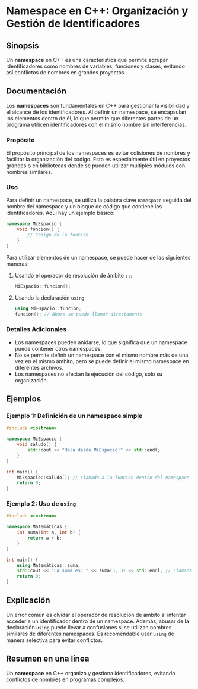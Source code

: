 <!--
Meta Description: # Namespace en C++: Organización y Gestión de Identificadores ## Sinopsis Un **namespace** en C++ es una característica que permite agrupar identifica...
Meta Keywords: namespace, los, identificadores, que, nombres
-->

# Namespace en C++: Organización y Gestión de Identificadores

## Sinopsis
Un **namespace** en C++ es una característica que permite agrupar identificadores como nombres de variables, funciones y clases, evitando así conflictos de nombres en grandes proyectos.

## Documentación
Los **namespaces** son fundamentales en C++ para gestionar la visibilidad y el alcance de los identificadores. Al definir un namespace, se encapsulan los elementos dentro de él, lo que permite que diferentes partes de un programa utilicen identificadores con el mismo nombre sin interferencias.

### Propósito
El propósito principal de los namespaces es evitar colisiones de nombres y facilitar la organización del código. Esto es especialmente útil en proyectos grandes o en bibliotecas donde se pueden utilizar múltiples módulos con nombres similares.

### Uso
Para definir un namespace, se utiliza la palabra clave `namespace` seguida del nombre del namespace y un bloque de código que contiene los identificadores. Aquí hay un ejemplo básico:

```cpp
namespace MiEspacio {
    void funcion() {
        // Código de la función
    }
}
```

Para utilizar elementos de un namespace, se puede hacer de las siguientes maneras:
1. Usando el operador de resolución de ámbito `::`:
   ```cpp
   MiEspacio::funcion();
   ```
2. Usando la declaración `using`:
   ```cpp
   using MiEspacio::funcion;
   funcion(); // Ahora se puede llamar directamente
   ```

### Detalles Adicionales
- Los namespaces pueden anidarse, lo que significa que un namespace puede contener otros namespaces.
- No se permite definir un namespace con el mismo nombre más de una vez en el mismo ámbito, pero se puede definir el mismo namespace en diferentes archivos.
- Los namespaces no afectan la ejecución del código, solo su organización.

## Ejemplos

### Ejemplo 1: Definición de un namespace simple
```cpp
#include <iostream>

namespace MiEspacio {
    void saludo() {
        std::cout << "Hola desde MiEspacio!" << std::endl;
    }
}

int main() {
    MiEspacio::saludo(); // Llamada a la función dentro del namespace
    return 0;
}
```

### Ejemplo 2: Uso de `using`
```cpp
#include <iostream>

namespace Matemáticas {
    int suma(int a, int b) {
        return a + b;
    }
}

int main() {
    using Matemáticas::suma;
    std::cout << "La suma es: " << suma(5, 3) << std::endl; // Llamada directa
    return 0;
}
```

## Explicación
Un error común es olvidar el operador de resolución de ámbito al intentar acceder a un identificador dentro de un namespace. Además, abusar de la declaración `using` puede llevar a confusiones si se utilizan nombres similares de diferentes namespaces. Es recomendable usar `using` de manera selectiva para evitar conflictos.

## Resumen en una línea
Un **namespace** en C++ organiza y gestiona identificadores, evitando conflictos de nombres en programas complejos.